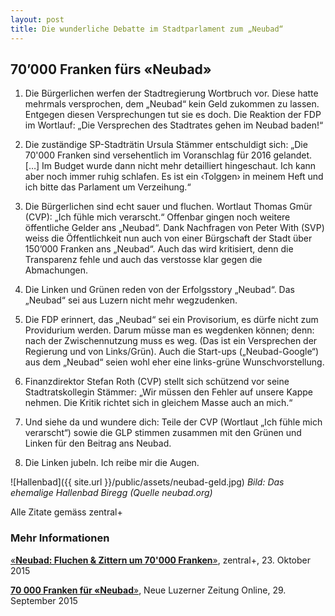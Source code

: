 ```yaml
---
layout: post
title: Die wunderliche Debatte im Stadtparlament zum „Neubad“
---
```


## 70’000 Franken fürs «Neubad»

1. Die Bürgerlichen werfen der Stadtregierung Wortbruch vor. Diese hatte mehrmals versprochen, dem „Neubad“ kein Geld zukommen zu lassen. Entgegen diesen Versprechungen tut sie es doch.
Die Reaktion der FDP im Wortlauf: „Die Versprechen des Stadtrates gehen im Neubad baden!“

2. Die zuständige SP-Stadträtin Ursula Stämmer entschuldigt sich: „Die 70'000 Franken sind versehentlich im Voranschlag für 2016 gelandet. […] Im Budget wurde dann nicht mehr detailliert hingeschaut. Ich kann aber noch immer ruhig schlafen. Es ist ein ‹Tolggen› in meinem Heft und ich bitte das Parlament um Verzeihung.“

3. Die Bürgerlichen sind echt sauer und fluchen. Wortlaut Thomas Gmür (CVP): „Ich fühle mich verarscht.“ Offenbar gingen noch weitere öffentliche Gelder ans „Neubad“. Dank Nachfragen von Peter With (SVP) weiss die Öffentlichkeit nun auch von einer Bürgschaft der Stadt über 150’000 Franken ans „Neubad“. Auch das wird kritisiert, denn die Transparenz fehle und auch das verstosse klar gegen die Abmachungen.

4. Die Linken und Grünen reden von der Erfolgsstory „Neubad“. Das „Neubad“ sei aus Luzern nicht mehr  wegzudenken.

5. Die FDP erinnert, das „Neubad“ sei ein Provisorium, es dürfe nicht zum Providurium werden. Darum müsse man es wegdenken können; denn: nach der Zwischennutzung muss es weg. (Das ist  ein Versprechen der Regierung und von Links/Grün). Auch die Start-ups („Neubad-Google“) aus dem „Neubad“ seien wohl eher eine links-grüne Wunschvorstellung.

6. Finanzdirektor Stefan Roth (CVP) stellt sich schützend vor seine Stadtratskollegin Stämmer: „Wir müssen den Fehler auf unsere Kappe nehmen. Die Kritik richtet sich in gleichem Masse auch an mich.“

7. Und siehe da und wundere dich: Teile der CVP (Wortlaut „Ich fühle mich verarscht“) sowie die GLP stimmen zusammen mit den Grünen und Linken für den Beitrag ans Neubad.

8. Die Linken jubeln. Ich reibe mir die Augen.

![Hallenbad]({{ site.url }}/public/assets/neubad-geld.jpg)
*Bild: Das ehemalige Hallenbad Biregg (Quelle neubad.org)*

Alle Zitate gemäss zentral+

### Mehr Informationen
[«**Neubad: Fluchen & Zittern um 70'000 Franken**»](http://www.zentralplus.ch/de/news/politik/4444592/Neubad-Fluchen--Zittern-um-70'000-Franken.htm), zentral+, 23. Oktober 2015

[**70 000 Franken für «Neubad**»](http://www.luzernerzeitung.ch/nachrichten/zentralschweiz/lu/abo/70-000-Franken-fuer-Neubad;art9647,602518), Neue Luzerner Zeitung Online, 29. September 2015